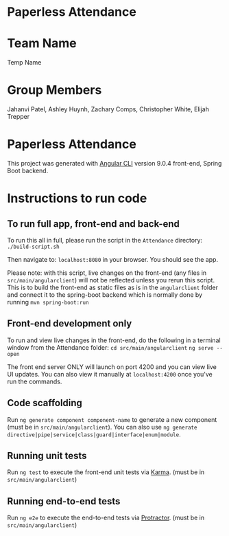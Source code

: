# Paperless Attendance

# Team Name
Temp Name

# Group Members
Jahanvi Patel, Ashley Huynh, Zachary Comps, Christopher White, Elijah Trepper

# Paperless Attendance

This project was generated with [Angular CLI](https://github.com/angular/angular-cli) version 9.0.4 front-end, Spring Boot backend.

# Instructions to run code
## To run full app, front-end and back-end

To run this all in full, please run the script in the `Attendance` directory: 
`./build-script.sh`

Then navigate to: `localhost:8080` in your browser. You should see the app.

Please note: with this script, live changes on the front-end (any files in `src/main/angularclient`) will not be reflected unless you rerun this script. This is to build the front-end as static files as is in the `angularclient` folder and connect it to the spring-boot backend which is normally done by running `mvn spring-boot:run`

## Front-end development only

To run and view live changes in the front-end, do the following in a terminal window from the Attendance folder:
`cd src/main/angularclient`
`ng serve --open`

The front end server ONLY will launch on port 4200 and you can view live UI updates. You can also view it manually at `localhost:4200` once you've run the commands.

## Code scaffolding

Run `ng generate component component-name` to generate a new component (must be in `src/main/angularclient`). You can also use `ng generate directive|pipe|service|class|guard|interface|enum|module`.

## Running unit tests

Run `ng test` to execute the front-end unit tests via [Karma](https://karma-runner.github.io). (must be in `src/main/angularclient`)

## Running end-to-end tests

Run `ng e2e` to execute the end-to-end tests via [Protractor](http://www.protractortest.org/). (must be in `src/main/angularclient`)
